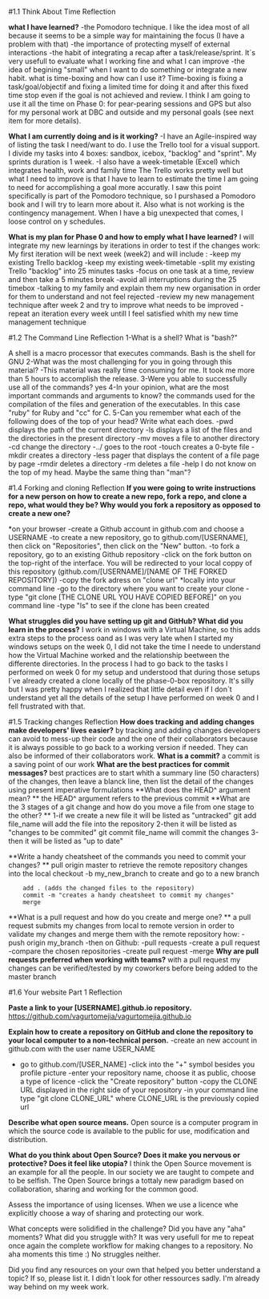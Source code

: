 #1.1 Think About Time Reflection

**what I have learned?**
-the Pomodoro technique. I like the idea most of all because it seems to be a simple way for maintaining the focus (I have a problem with that)
-the importance of protecting myself of external interactions
-the habit of integrating a recap after a task/release/sprint. It´s very usefull to evaluate what I working fine and what I can improve
-the idea of begining "small" when I want to do something or integrate a new habit. 
what is time-boxing and how can I use it?
Time-boxing is fixing a task/goal/objectif and fixing a limited time for doing it and after this fixed time stop even if the goal is not achieved and review.
I think I am going to use it all the time on Phase 0: for pear-pearing sessions and GPS but also for my personal work at DBC and outside and my personal goals (see next item for more details).

**What I am currently doing and is it working?**
-I have an Agile-inspired way of listing the task I need/want to do. I use the Trello tool for a visual support. I divide my tasks into 4 boxes: sandbox, icebox, "backlog" and "sprint". My sprints duration is 1 week.
-I  also have a week-timetable (Excel) which integrates health, work and family time
The Trello works pretty well but what I need to improve is that I have to learn to estimate the time I am going to need for accomplishing a goal more accuratly. I saw this point specifically is part of the Pomodoro technique, so I purshased a Pomodoro book and I will try to learn more about it.
Also what is not working is the contingency management. When I have a big unexpected that comes, I loose control on y schedules.

**What is my plan for Phase 0 and how to emply what I have learned?**
I will integrate my new learnings by iterations in order to test if the changes work:
My first iteration will be next week (week2) and will include :
-keep my existing Trello backlog
-keep my existing week-timetable
-split my existing Trello "backlog" into 25 minutes tasks
-focus on one task at a time, review and then take a 5 minutes break
-avoid all interruptions during the 25 timebox
-talking to my family and explain them my new organisation in order for them to understand and not feel rejected
-review my new management technique after week 2 and try to improve what needs to be improved
-repeat an iteration every week untill I feel satisfied whith my new time management technique






#1.2 The Command Line Reflection
1-What is a shell? What is "bash?"

A shell is a macro processor that executes commands.
Bash is the shell for GNU
2-What was the most challenging for you in going through this material?
-This material was really time consuming for me. It took me more than 5 hours to accomplish the release.
3-Were you able to successfully use all of the commands?
yes
4-In your opinion, what are the most important commands and arguments to know?
the commands used for the compilation of the files and generation of the executables. In this case "ruby" for Ruby and "cc" for C.
5-Can you remember what each of the following does of the top of your head? Write what each does.
-pwd displays the path of the current directory
-ls displays a list of the files and the directories in the present directory
-mv moves a file to another directory
-cd change the directory
-../ goes to the root
-touch creates a 0-byte file
-mkdir creates a directory
-less pager that displays the content of a file page by page
-rmdir deletes a directory
-rm deletes a file
-help I do not know on the top of my head. Maybe the same thing than "man"?




#1.4 Forking and cloning Reflection
**If you were going to write instructions for a new person on how to create a new repo, fork a repo, and clone a repo, what would they be? Why would you fork a repository as opposed to create a new one?**

*on your browser
-create a Github account in github.com and choose a USERNAME
-to create a new repository, go to github.com/[USERNAME], then click on "Repositories", then click on the "New" button.
-to fork a repository, go to an existing Github repository
-click on the fork button on the top-right of the interface. You will be redirected to your local coppy of this repository (github.com/[USERNAME]/[NAME OF THE FORKED REPOSITORY])
-copy the fork adress on "clone url"
*locally into your command line
-go to the directory where you want to create your clone
-type "git clone [THE CLONE URL YOU HAVE COPIED BEFORE]" on you command line
-type "ls" to see if the clone has been created

**What struggles did you have setting up git and GitHub? What did you learn in the process?**
I work in windows with a Virtual Machine, so this adds extra steps to the process oand as I was very late when I started my windows setups on the week 0, I did not take the time I neede to understand how the Virtual Machine worked and the relationship beetween the differente directories. 
In the process I had to go back to the tasks I performed on week 0 for my setup and understood that during those setups I´ve already created a clone locally of the phase-0-box repository. It's silly but I was pretty happy when I realized that little detail even if I don´t understand yet all the details of the setup I have performed on week 0 and I fell frustrated with that.


#1.5 Tracking changes Reflection
**How does tracking and adding changes make developers' lives easier?**
	by tracking and adding changes developers can avoid to mess-up their code and the one of their collaborators because it is always possible to go back to a working version if needed. They can also be informed of their collaborators work.
**What is a commit?**
		a commit is a saving point of our work 
**What are the best practices for commit messages?**
		best practices are to start whith a summary line (50 characters) of the changes, then leave a blanck line, then list the detail of the changes using present imperative formulations
**What does the HEAD^ argument mean? **
		the HEAD^ argument refers to the previous commit
**What are the 3 stages of a git change and how do you move a file from one stage to the other? **
		1-if we create a new file it will be listed as "untracked" 
		git add file_name will add the file into the repository
		2-then it will be listed as "changes to be commited"
		git commit file_name will commit the changes
		3-then it will be listed as "up to date"

**Write a handy cheatsheet of the commands you need to commit your changes? **
		pull origin master to retrieve the remote repository changes into the local
		checkout -b my_new_branch to create and go to a new branch

		add . (adds the changed files to the repository)
		commit -m "creates a handy cheatsheet to commit my changes" 
		merge 

**What is a pull request and how do you create and merge one? **
		a pull request submits my changes from local to remote version in order to validate my changes and merge them with the remote repository
		how:
		-push origin my_branch
		-then on Github:
		-pull requests
		-create a pull request
		-compare the chosen repositories
		-create pull request
		-merge
**Why are pull requests preferred when working with teams?**
		with a pull request my changes can be verified/tested by my coworkers before being added to the master branch


#1.6 Your website Part 1 Reflection

**Paste a link to your [USERNAME].github.io repository.**
https://github.com/vagurtomejia/vagurtomejia.github.io

**Explain how to create a repository on GitHub and clone the repository to your local computer to a non-technical person.**
-create an new account in github.com with the user name USER_NAME
- go to github.com/[USER_NAME]
-click into the "+" symbol besides you profile picture
-enter your repository name, choose it as public, choose a type of licence
-click the "Create repository" button
-copy the CLONE URL displayed in the right side of your repository
-in your command line type "git  clone CLONE_URL" where CLONE_URL is the previously copied url

**Describe what open source means.**
Open source is a computer program in which the source code is available to the public for use, modification and distribution.

**What do you think about Open Source? Does it make you nervous or protective? Does it feel like utopia?**
I think the Open Source movement is an example for all the people. In our society we are taught to compete and to be selfish. The Open Source brings a tottaly new paradigm based on collaboration, sharing and working for the common good.

Assess the importance of using licenses.
When we use a licence whe explicitly choose a way of sharing and protecting our work.

What concepts were solidified in the challenge? Did you have any "aha" moments? What did you struggle with?
It was very usefull for me to repeat once again the complete workflow for making changes to a repository. No aha moments this time :) No struggles neither.

Did you find any resources on your own that helped you better understand a topic? If so, please list it.
I didn´t look for other ressources sadly. I'm already way behind on my week work.

